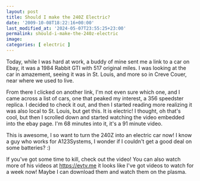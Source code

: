 ```yaml
---
layout: post
title: Should I make the 240Z Electric?
date: '2009-10-08T18:22:16+00:00'
last_modified_at: '2024-05-07T23:55:25+23:00'
permalink: should-i-make-the-240z-electric
image: 
categories: [ electric ]
---
```

Today, while I was hard at work, a buddy of mine sent me a link to a car on Ebay, it was a 1984 Rabbit GTI with 517 original miles. I was looking at the car in amazement, seeing it was in St. Louis, and more so in Creve Couer, near where we used to live.
 
From there I clicked on another link, I'm not even sure which one, and I came across a list of cars, one that peaked my interest, a 356 speedster replica. I decided to check it out, and then I started reading more realizing it was also local to St. Louis, but get this. It is electric! I thought, oh that's cool, but then I scrolled down and started watching the video embedded into the ebay page. I'm 68 minutes into it, it's a 91 minute video.

This is awesome, I so want to turn the 240Z into an electric car now! I know a guy who works for A123Systems, I wonder if I couldn't get a good deal on some batteries? :) 

If you've got some time to kill, check out the video! You can also watch more of his videos at https://evtv.me it looks like I've got videos to watch for a week now! Maybe I can download them and watch them on the plasma. 


